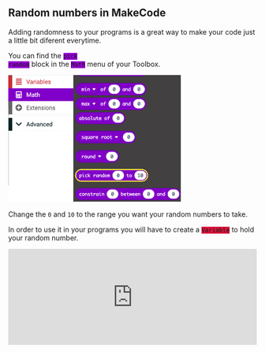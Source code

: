 ## Random numbers in MakeCode

Adding randomness to your programs is a great way to make your code just a little bit diferent everytime.

You can find the <code style="background-color: #9400d3">pick random</code> block in the <code style="background-color: #9400d3">Math</code> menu of your Toolbox.

<img src="images/random-location.png" alt="The Math menu open, with the 'pick random' block highlighted" width="350"/>

Change the `0` and `10` to the range you want your random numbers to take.

In order to use it in your programs you will have to create a <code style="background-color: #dc143c">Variable</code> to hold your random number. 

<div style="position:relative;height:calc(125px + 5em);width:100%;overflow:hidden;"><iframe style="position:relative;top:0;left:0;width:100%;height:100%;" src="https://makecode.microbit.org/---codeembed#pub:S92553-24531-21480-34085" allowfullscreen="allowfullscreen" frameborder="0" sandbox="allow-scripts allow-same-origin"></iframe></div>